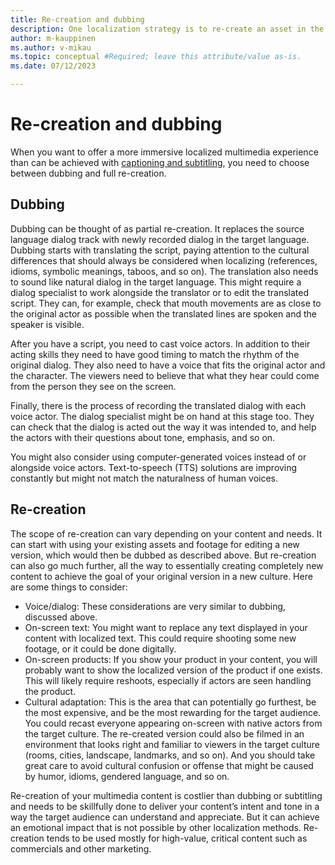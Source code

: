 ```yaml
---
title: Re-creation and dubbing
description: One localization strategy is to re-create an asset in the target language.
author: m-kauppinen
ms.author: v-mikau
ms.topic: conceptual #Required; leave this attribute/value as-is.
ms.date: 07/12/2023

---
```


# Re-creation and dubbing

When you want to offer a more immersive localized multimedia experience than can be achieved with [captioning and subtitling](captioning.md), you need to choose between dubbing and full re-creation.

## Dubbing

Dubbing can be thought of as partial re-creation. It replaces the source language dialog track with newly recorded dialog in the target language. Dubbing starts with translating the script, paying attention to the cultural differences that should always be considered when localizing (references, idioms, symbolic meanings, taboos, and so on). The translation also needs to sound like natural dialog in the target language. This might require a dialog specialist  to work alongside the translator or to edit the translated script. They can, for example, check that mouth movements are as close to the original actor  as possible when the translated lines are spoken and the speaker is visible.

After you have a script, you need to cast voice actors. In addition to their acting skills they need to have good timing to match the rhythm of the original dialog. They also need to have a voice that fits the original actor and the character. The viewers need to believe that what they hear could come from the person they see on the screen.

Finally, there is the process of recording the translated dialog with each voice actor. The dialog specialist might be on hand   at this stage too. They can check that the dialog is acted out the way it was intended to, and help the actors with their questions about tone, emphasis, and so on.

You might also consider using computer-generated voices instead of or alongside voice actors. Text-to-speech (TTS) solutions are improving constantly but might not match the naturalness of human voices.

## Re-creation

The scope of re-creation can vary depending on your content and needs. It can start with using your existing assets and footage for editing a new version, which would then be dubbed as described above. But re-creation can also go much further, all the way to essentially creating completely new content to achieve the goal of your original version in a new culture.
Here are some things to consider:

- Voice/dialog: These considerations are very similar to dubbing, discussed above.
- On-screen text: You might want to replace any text displayed in your content with localized text. This could require shooting some new footage, or it could be done digitally.
- On-screen products: If you show your product in your content, you will probably want to show the localized version of the product if one exists. This will likely require reshoots, especially if actors are seen handling the product.
- Cultural adaptation: This is the area that can potentially go furthest, be the most expensive, and be the most rewarding for the target audience. You could recast everyone appearing on-screen with native actors from the target culture. The re-created version could also be filmed in an environment that looks right and familiar to viewers in the target culture (rooms, cities, landscape, landmarks, and so on). And you should take great care to avoid cultural confusion or offense that might be caused by humor, idioms, gendered language, and so on.

Re-creation of your multimedia content is costlier than dubbing or subtitling and needs to be skillfully done to deliver your content’s intent and tone in a way the target audience can understand and appreciate. But it can achieve an emotional impact that is not possible by other localization methods. Re-creation tends to be used mostly for high-value, critical content such as commercials and other marketing.
